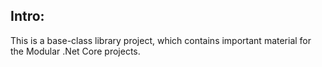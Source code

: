 ## Intro:
This is a base-class library project, which contains important material for the Modular .Net Core projects. 
